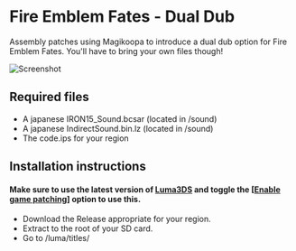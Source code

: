 # Fire Emblem Fates - Dual Dub
Assembly patches using Magikoopa to introduce a dual dub option for Fire Emblem Fates. You'll have to bring your own files though!

![Screenshot](https://cdn.discordapp.com/attachments/516416628150239245/579031061615345686/2011-01-12_01-16-13.630_top.png "New menu option")

## Required files
* A japanese IRON15_Sound.bcsar (located in /sound)
* A japanese IndirectSound.bin.lz (located in /sound)
* The code.ips for your region

## Installation instructions
#### Make sure to use the latest version of [Luma3DS](https://github.com/AuroraWright/Luma3DS) and toggle the [[Enable game patching](https://github.com/AuroraWright/Luma3DS/wiki/Optional-features)] option to use this.
- Download the Release appropriate for your region.
- Extract to the root of your SD card.
- Go to /luma/titles/<Title ID for your game and region>/romfs/sound/ and add both your japanese IRON15_Sound.bcsar and IndirectSound.bin.lz files.
- Respectively rename them to IRON15_sound_JP.bcsar and IndirectSoundJP.bin.lz
- ???
- Profit!

## License
You're free to use this as long as you respect the GPL-2.0 license.
However, I would like you to keep the "Togameme" easter egg in SoundFactoryJP.cpp (You can move it to another file but I want it to appear in the binary). That's just a silly request from me so if you really can't it's fine but I want it to live on.

### Credits and special thanks
Raytwo: Initial reverse engineering static analysis, initial discovery, programming, testing  
DeathChaos: Proof of concept, video recording, testing, general assistance and support (many "rip" have been said)  
TildeHat: Proof of concept, providing some offsets, providing files  
Collector Togami: Catgirl worshipping, providing a copy of the Ultimate Aipom Rulebook
